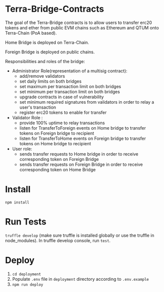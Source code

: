 # Terra-Bridge-Contracts
The goal of the Terra-Bridge contracts is to allow users to transfer erc20 tokens and ether from public EVM chains such as Ethereum and QTUM onto Terra-Chain (PoA based).

Home Bridge is deployed on Terra-Chain.

Foreign Bridge is deployed on public chains.

Responsibilities and roles of the bridge:
- Administrator Role(representation of a multisig contract):
  - add/remove validators
  - set daily limits on both bridges
  - set maximum per transaction limit on both bridges
  - set minimum per transaction limit on both bridges
  - upgrade contracts in case of vulnerability
  - set minimum required signatures from validators in order to relay a user's transaction
  - register erc20 tokens to enable for transfer
- Validator Role :
  - provide 100% uptime to relay transactions
  - listen for TransferToForeign events on Home bridge to transfer tokens on Foreign bridge to recipient
  - listen for TransferToHome events on Foreign bridge to transfer tokens on Home bridge to recipient
- User role:
  - sends transfer requests to Home bridge in order to receive corresponding token on Foreign Bridge
  - sends transfer requests on Foreign Bridge in order to receive corresponding token on Home Bridge
  
# Install
`npm install`

# Run Tests
`truffle develop` (make sure truffle is installed globally or use the truffle in node_modules).
In truffle develop console, run `test`.

# Deploy
1. `cd deployment`
2. Populate `.env` file in `deployment` directory according to `.env.example`
3. `npm run deploy`
